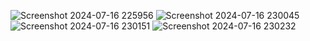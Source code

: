 ![Screenshot 2024-07-16 225956](https://github.com/user-attachments/assets/9fe18944-0aec-4392-8eeb-6cbba99988c4)
![Screenshot 2024-07-16 230045](https://github.com/user-attachments/assets/e3fd5b74-0b5f-4042-8b3c-656085252344)
![Screenshot 2024-07-16 230151](https://github.com/user-attachments/assets/2b385cae-0318-4d8a-934d-4145dc021b2c)
![Screenshot 2024-07-16 230232](https://github.com/user-attachments/assets/98b4011d-1b1b-4b16-a9ed-f2344af4534b)
